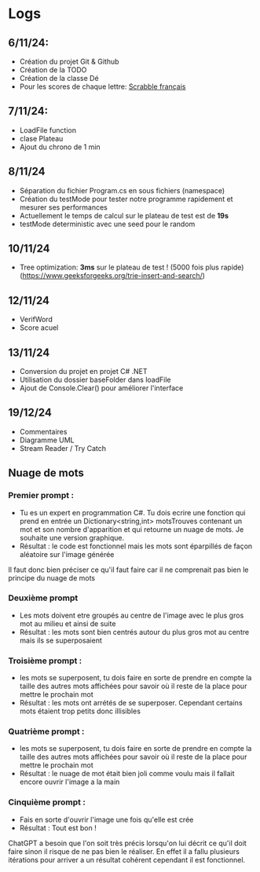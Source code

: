 # Logs

## 6/11/24:

- Création du projet Git & Github
- Création de la TODO
- Création de la classe Dé
- Pour les scores de chaque lettre: [Scrabble français](https://fr.wikipedia.org/wiki/Lettres_du_Scrabble#Fran%C3%A7ais)

## 7/11/24:

- LoadFile function
- clase Plateau
- Ajout du chrono de 1 min

## 8/11/24

- Séparation du fichier Program.cs en sous fichiers (namespace)
- Création du testMode pour tester notre programme rapidement et mesurer ses performances
- Actuellement le temps de calcul sur le plateau de test est de **19s**
- testMode deterministic avec une seed pour le random
</details>

## 10/11/24

- Tree optimization: **3ms** sur le plateau de test ! (5000 fois plus rapide) (https://www.geeksforgeeks.org/trie-insert-and-search/)

## 12/11/24

- VerifWord
- Score acuel

## 13/11/24

- Conversion du projet en projet C# .NET
- Utilisation du dossier baseFolder dans loadFile
- Ajout de Console.Clear() pour améliorer l'interface

## 19/12/24

- Commentaires
- Diagramme UML
- Stream Reader / Try Catch

## Nuage de mots

### Premier prompt : 

- Tu es un expert en programmation C#. Tu dois ecrire une fonction qui prend en entrée un Dictionary<string,int> motsTrouves contenant un mot et son nombre d'apparition et qui retourne un nuage de mots. Je souhaite une version graphique.
- Résultat : le code est fonctionnel mais les mots sont éparpillés de façon aléatoire sur l'image générée

Il faut donc bien préciser ce qu'il faut faire car il ne comprenait pas bien le principe du nuage de mots
    
### Deuxième prompt

- Les mots doivent etre groupés au centre de l'image avec le plus gros mot au milieu et ainsi de suite
- Résultat : les mots sont bien centrés autour du plus gros mot au centre mais ils se superposaient

### Troisième prompt :

- les mots se superposent, tu dois faire en sorte de prendre en compte la taille des autres mots affichées pour savoir où il reste de la place pour mettre le prochain mot
- Résultat : les mots ont arrétés de se superposer. Cependant certains mots étaient trop petits donc illisibles
    
### Quatrième prompt : 

- les mots se superposent, tu dois faire en sorte de prendre en compte la taille des autres mots affichées pour savoir où il reste de la place pour mettre le prochain mot
- Résultat : le nuage de mot était bien joli comme voulu mais il fallait encore ouvrir l'image a la main

### Cinquième prompt :

- Fais en sorte d'ouvrir l'image une fois qu'elle est crée
- Résultat : Tout est bon !

ChatGPT a besoin que l'on soit très précis lorsqu'on lui décrit ce qu'il doit faire sinon il risque de ne pas bien le réaliser. En effet il a fallu plusieurs itérations pour arriver a un résultat cohérent cependant il est fonctionnel.
    


    


